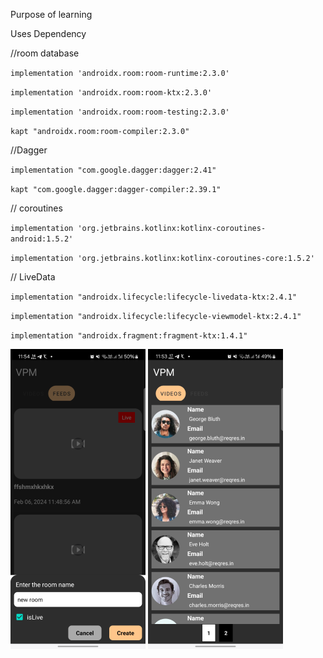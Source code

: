 Purpose of learning

Uses Dependency

//room database

`implementation 'androidx.room:room-runtime:2.3.0'`
  
`implementation 'androidx.room:room-ktx:2.3.0'`
  
`implementation 'androidx.room:room-testing:2.3.0'`
  
`kapt "androidx.room:room-compiler:2.3.0"`

//Dagger

`implementation "com.google.dagger:dagger:2.41"`

`kapt "com.google.dagger:dagger-compiler:2.39.1"`

// coroutines

`implementation 'org.jetbrains.kotlinx:kotlinx-coroutines-android:1.5.2'`

`implementation 'org.jetbrains.kotlinx:kotlinx-coroutines-core:1.5.2'`

// LiveData

`implementation "androidx.lifecycle:lifecycle-livedata-ktx:2.4.1"`

`implementation "androidx.lifecycle:lifecycle-viewmodel-ktx:2.4.1"`

`implementation "androidx.fragment:fragment-ktx:1.4.1"`


![Readme Screensho](https://raw.githubusercontent.com/vishnukumar7/videofeeb/master/demo/feeb_page.png)
![Readme Screensho](https://raw.githubusercontent.com/vishnukumar7/videofeeb/master/demo/home_page.png)
  
